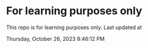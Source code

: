 # For learning purposes only
This repo is for learning purposes only.
Last updated at

Thursday, October 26, 2023 8:46:12 PM

